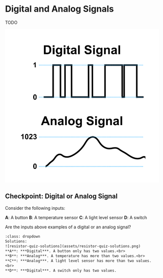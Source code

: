 # Digital and Analog Signals

TODO

![digital-analog-signal](assets/digital-analog-signal.png)

## Checkpoint: Digital or Analog Signal

Consider the following inputs:

**A**: A button
**B**: A temperature sensor
**C**: A light level sensor
**D**: A switch

Are the inputs above examples of a digital or an analog signal?

```{admonition} Click here to reveal the solutions.
:class: dropdown
Solutions:
![resistor-quiz-solutions](assets/resistor-quiz-solutions.png)
**A**: ***Digital***. A button only has two values.<br>
**B**: ***Analog***. A temperature has more than two values.<br>
**C**: ***Analog***. A light level sensor has more than two values.<br>
**D**: ***Digital***. A switch only has two values.
```